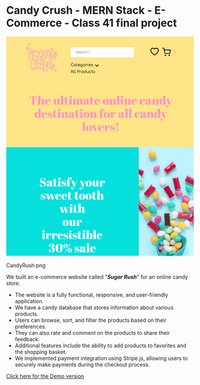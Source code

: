# Candy Crush - MERN Stack - E-Commerce - Class 41 final project

![Image Description](CandyRush.png)

CandyRush.png

We built an e-commerce website called "***Sugar Rush***" for an online candy store.

 - The website is a fully functional, responsive, and user-friendly application.
 - We have a candy database that stores information about various products.
 - Users can browse, sort, and filter the products based on their preferences.
 - They can also rate and comment on the products to share their feedback.
 - Additional features include the ability to add products to favorites and the shopping basket.
 - We implemented payment integration using Stripe.js, allowing users to securely make payments during the checkout process.

[Click here for the Demo version](https://c41-team-one.herokuapp.com/)
